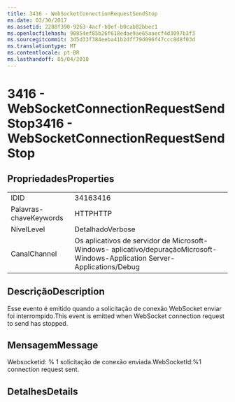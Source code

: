 ```yaml
---
title: 3416 - WebSocketConnectionRequestSendStop
ms.date: 03/30/2017
ms.assetid: 2288f390-9263-4acf-b0ef-b0cab82bbec1
ms.openlocfilehash: 90854ef85b26f618edae9ae65aaecf4d3097b3f3
ms.sourcegitcommit: 3d5d33f384eeba41b2dff79d096f47ccc8d8f03d
ms.translationtype: MT
ms.contentlocale: pt-BR
ms.lasthandoff: 05/04/2018
---
```

# <a name="3416---websocketconnectionrequestsendstop"></a><span data-ttu-id="2397a-102">3416 - WebSocketConnectionRequestSendStop</span><span class="sxs-lookup"><span data-stu-id="2397a-102">3416 - WebSocketConnectionRequestSendStop</span></span>
## <a name="properties"></a><span data-ttu-id="2397a-103">Propriedades</span><span class="sxs-lookup"><span data-stu-id="2397a-103">Properties</span></span>  
  
|||  
|-|-|  
|<span data-ttu-id="2397a-104">ID</span><span class="sxs-lookup"><span data-stu-id="2397a-104">ID</span></span>|<span data-ttu-id="2397a-105">3416</span><span class="sxs-lookup"><span data-stu-id="2397a-105">3416</span></span>|  
|<span data-ttu-id="2397a-106">Palavras-chave</span><span class="sxs-lookup"><span data-stu-id="2397a-106">Keywords</span></span>|<span data-ttu-id="2397a-107">HTTP</span><span class="sxs-lookup"><span data-stu-id="2397a-107">HTTP</span></span>|  
|<span data-ttu-id="2397a-108">Nível</span><span class="sxs-lookup"><span data-stu-id="2397a-108">Level</span></span>|<span data-ttu-id="2397a-109">Detalhado</span><span class="sxs-lookup"><span data-stu-id="2397a-109">Verbose</span></span>|  
|<span data-ttu-id="2397a-110">Canal</span><span class="sxs-lookup"><span data-stu-id="2397a-110">Channel</span></span>|<span data-ttu-id="2397a-111">Os aplicativos de servidor de Microsoft-Windows- aplicativo/depuração</span><span class="sxs-lookup"><span data-stu-id="2397a-111">Microsoft-Windows-Application Server-Applications/Debug</span></span>|  
  
## <a name="description"></a><span data-ttu-id="2397a-112">Descrição</span><span class="sxs-lookup"><span data-stu-id="2397a-112">Description</span></span>  
 <span data-ttu-id="2397a-113">Esse evento é emitido quando a solicitação de conexão WebSocket enviar foi interrompido.</span><span class="sxs-lookup"><span data-stu-id="2397a-113">This event is emitted when WebSocket connection request to send has stopped.</span></span>  
  
## <a name="message"></a><span data-ttu-id="2397a-114">Mensagem</span><span class="sxs-lookup"><span data-stu-id="2397a-114">Message</span></span>  
 <span data-ttu-id="2397a-115">Websocketid: % 1 solicitação de conexão enviada.</span><span class="sxs-lookup"><span data-stu-id="2397a-115">WebSocketId:%1 connection request sent.</span></span>  
  
## <a name="details"></a><span data-ttu-id="2397a-116">Detalhes</span><span class="sxs-lookup"><span data-stu-id="2397a-116">Details</span></span>
